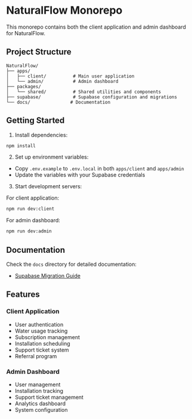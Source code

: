 # NaturalFlow Monorepo

This monorepo contains both the client application and admin dashboard for NaturalFlow.

## Project Structure

```
NaturalFlow/
├── apps/
│   ├── client/          # Main user application
│   └── admin/           # Admin dashboard
├── packages/
│   └── shared/          # Shared utilities and components
├── supabase/            # Supabase configuration and migrations
└── docs/               # Documentation
```

## Getting Started

1. Install dependencies:
```bash
npm install
```

2. Set up environment variables:
- Copy `.env.example` to `.env.local` in both `apps/client` and `apps/admin`
- Update the variables with your Supabase credentials

3. Start development servers:

For client application:
```bash
npm run dev:client
```

For admin dashboard:
```bash
npm run dev:admin
```

## Documentation

Check the `docs` directory for detailed documentation:
- [Supabase Migration Guide](docs/SUPABASE_MIGRATION.md)

## Features

### Client Application
- User authentication
- Water usage tracking
- Subscription management
- Installation scheduling
- Support ticket system
- Referral program

### Admin Dashboard
- User management
- Installation tracking
- Support ticket management
- Analytics dashboard
- System configuration 